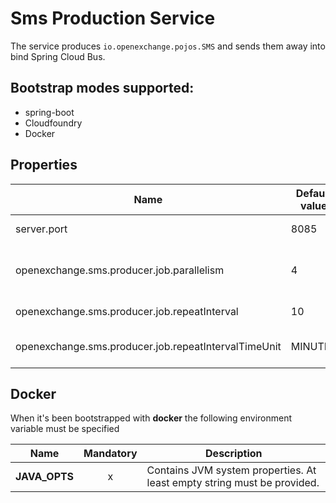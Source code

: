 # Sms Production Service

The service produces `io.openexchange.pojos.SMS` and sends them away into bind Spring Cloud Bus.   

## Bootstrap modes supported:

- spring-boot
- Cloudfoundry
- Docker

## Properties

| Name | Default value | Description | 
| --- | --- | --- |
| server.port | 8085 | A local bind port |
| openexchange.sms.producer.job.parallelism | 4 | The number of parallel producers |
| openexchange.sms.producer.job.repeatInterval | 10 | The repeat rate |
| openexchange.sms.producer.job.repeatIntervalTimeUnit | MINUTES | The repeat rate time units |

## Docker

When it's been bootstrapped with __docker__ the following environment variable must be specified

|Name|Mandatory|Description|
|---|:---:|---|
|**JAVA_OPTS**|x|Contains JVM system properties. At least empty string must be provided.| 
 
 